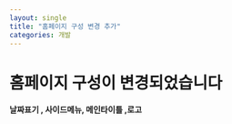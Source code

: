 ```yaml
---
layout: single
title: "홈페이지 구성 변경 추가"
categories: 개발
---
```


# 홈페이지 구성이 변경되었습니다

<b>날짜표기 , 사이드메뉴, 메인타이틀 ,로고</b>
